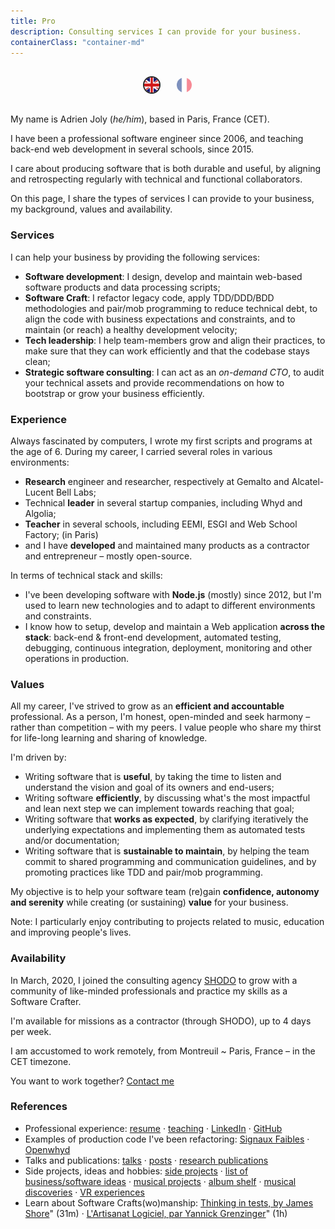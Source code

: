 ```yaml
---
title: Pro
description: Consulting services I can provide for your business.
containerClass: "container-md"
---
```


<style>
  .language-flags {
    text-align: center;
    height: 50px;
    margin: 20px;
  }
  .language-flags img {
    width: 24px;
    height: 24px;
    border-radius: 24px;
    margin: 10px;
    border: 2px solid transparent;
    opacity: 0.5;
    cursor: pointer;
  }
  .language-flags .active img {
    border: 2px solid #101010;
    opacity: 0.9;
  }
</style>
<div class="language-flags">
  <a href="/pro/" class="active"><img alt="English / Anglais" id="lang-en" src="/img/lang-en.svg"></a>
  <a href="/pro/fr"><img alt="French / Français" id="lang-fr" src="/img/lang-fr.svg"></a>
</div>

My name is Adrien Joly (_he/him_), based in Paris, France (CET).

I have been a professional software engineer since 2006, and teaching back-end web development in several schools, since 2015.

I care about producing software that is both durable and useful, by aligning and retrospecting regularly with technical and functional collaborators.

On this page, I share the types of services I can provide to your business, my background, values and availability.

### Services

I can help your business by providing the following services:

- **Software development**: I design, develop and maintain web-based software products and data processing scripts;
- **Software Craft**: I refactor legacy code, apply TDD/DDD/BDD methodologies and pair/mob programming to reduce technical debt, to align the code with business expectations and constraints, and to maintain (or reach) a healthy development velocity;
- **Tech leadership**: I help team-members grow and align their practices, to make sure that they can work efficiently and that the codebase stays clean;
- **Strategic software consulting**: I can act as an _on-demand CTO_, to audit your technical assets and provide recommendations on how to bootstrap or grow your business efficiently.

### Experience

Always fascinated by computers, I wrote my first scripts and programs at the age of 6. During my career, I carried several roles in various environments:

- **Research** engineer and researcher, respectively at Gemalto and Alcatel-Lucent Bell Labs;
- Technical **leader** in several startup companies, including Whyd and Algolia;
- **Teacher** in several schools, including EEMI, ESGI and Web School Factory; (in Paris)
- and I have **developed** and maintained many products as a contractor and entrepreneur – mostly open-source.

In terms of technical stack and skills:

- I've been developing software with **Node.js** (mostly) since 2012, but I'm used to learn new technologies and to adapt to different environments and constraints.
- I know how to setup, develop and maintain a Web application **across the stack**: back-end & front-end development, automated testing, debugging, continuous integration, deployment, monitoring and other operations in production.

### Values

All my career, I've strived to grow as an **efficient and accountable** professional. As a person, I'm honest, open-minded and seek harmony – rather than competition – with my peers. I value people who share my thirst for life-long learning and sharing of knowledge.

I'm driven by:

- Writing software that is **useful**, by taking the time to listen and understand the vision and goal of its owners and end-users;
- Writing software **efficiently**, by discussing what's the most impactful and lean next step we can implement towards reaching that goal;
- Writing software that **works as expected**, by clarifying iteratively the underlying expectations and implementing them as automated tests and/or documentation;
- Writing software that is **sustainable to maintain**, by helping the team commit to shared programming and communication guidelines, and by promoting practices like TDD and pair/mob programming.

My objective is to help your software team (re)gain **confidence, autonomy and serenity** while creating (or sustaining) **value** for your business.

Note: I particularly enjoy contributing to projects related to music, education and improving people's lives.

### Availability

In March, 2020, I joined the consulting agency [SHODO](https://shodo.io/) to grow with a community of like-minded professionals and practice my skills as a Software Crafter.

I'm available for missions as a contractor (through SHODO), up to 4 days per week.

I am accustomed to work remotely, from Montreuil ~ Paris, France – in the CET timezone.

You want to work together? [Contact me](mailto:adrien.joly@shodo.io)

### References

- Professional experience: [resume](/resume) · [teaching](/teaching) · [LinkedIn](https://www.linkedin.com/in/adrienjoly/) · [GitHub](https://github.com/adrienjoly)
- Examples of production code I've been refactoring: [Signaux Faibles](https://github.com/signaux-faibles/opensignauxfaibles/pulls?q=is%3Apr+is%3Aclosed+author%3Aadrienjoly) · [Openwhyd](https://github.com/openwhyd/openwhyd/pulls?q=is%3Aclosed+author%3Aadrienjoly)
- Talks and publications: [talks](/talks) · [posts](/posts) · [research publications](https://scholar.google.fr/citations?user=BI3HXcsAAAAJ)
- Side projects, ideas and hobbies: [side projects](/prod) · [list of business/software ideas](/ideas) · [musical projects](/music) · [album shelf](https://adrienjoly.com/album-shelf) · [musical discoveries](https://openwhyd.org/adrien) · [VR experiences](/vr)
- Learn about Software Crafts(wo)manship: [Thinking in tests, by James Shore](https://www.youtube.com/watch?v=UOOuW5tqT8M)" (31m) · [L'Artisanat Logiciel, par Yannick Grenzinger](https://www.youtube.com/watch?v=FzIuAImNcis)" (1h)
